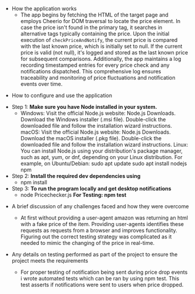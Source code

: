 - How the application works
  - The app begins by fetching the HTML of the target page and employs Cheerio for DOM traversal to locate the price element. In case the price isn't found in the primary tag, it searches in alternative tags typically containing the price. Upon the initial execution of `checkPriceAndNotify`, the current price is compared with the last known price, which is initially set to null. If the current price is valid (not null), it's logged and stored as the last known price for subsequent comparisons. Additionally, the app maintains a log recording timestamped entries for every price check and any notifications dispatched. This comprehensive log ensures traceability and monitoring of price fluctuations and notification events over time.

* How to configure and use the application

- Step 1: **Make sure you have Node installed in your system.**
  - Windows:
    Visit the official Node.js website: Node.js Downloads.
    Download the Windows installer (.msi file).
    Double-click the downloaded file and follow the installation wizard instructions.
    macOS:
    Visit the official Node.js website: Node.js Downloads.
    Download the macOS installer (.pkg file).
    Double-click the downloaded file and follow the installation wizard instructions.
    Linux:
    You can install Node.js using your distribution's package manager, such as apt, yum, or dnf, depending on your Linux distribution. For example, on Ubuntu/Debian:
    sudo apt update
    sudo apt install nodejs npm
- Step 2: **Install the required dev dependencies using**
  - npm install
- Step 3: **To run the program locally and get desktop notifications**
  - node Pricechecker.js
    **For Testing: npm test**

* A brief discussion of any challenges faced and how they were overcome

  - At first without providing a user-agent amazon was returning an html with a fake price of the item. Providing user-agents identifies these requests as requests from a browser and improves functionality. Figuring out the correct testing strategy was complicated as it needed to mimic the changing of the price in real-time.

* Any details on testing performed as part of the project to ensure the project meets the requirements
  - For proper testing of notification being sent during price drop events i wrote automated tests which can be ran by using npm test. This test asserts if notifications were sent to users when price dropped.
